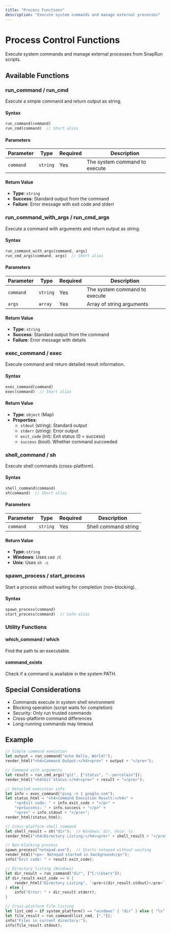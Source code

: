 ```yaml
---
title: "Process Functions"
description: "Execute system commands and manage external processes"
---
```


# Process Control Functions

Execute system commands and manage external processes from SnapRun scripts.

## Available Functions

### run_command / run_cmd

Execute a simple command and return output as string.

#### Syntax

```rust
run_command(command)
run_cmd(command)  // Short alias
```

#### Parameters

| Parameter | Type | Required | Description |
|-----------|------|----------|-------------|
| `command` | `string` | Yes | The system command to execute |

#### Return Value

- **Type**: `string`
- **Success**: Standard output from the command
- **Failure**: Error message with exit code and stderr

### run_command_with_args / run_cmd_args

Execute a command with arguments and return output as string.

#### Syntax

```rust
run_command_with_args(command, args)
run_cmd_args(command, args)  // Short alias
```

#### Parameters

| Parameter | Type | Required | Description |
|-----------|------|----------|-------------|
| `command` | `string` | Yes | The system command to execute |
| `args` | `array` | Yes | Array of string arguments |

#### Return Value

- **Type**: `string`
- **Success**: Standard output from the command
- **Failure**: Error message with details

### exec_command / exec

Execute command and return detailed result information.

#### Syntax

```rust
exec_command(command)
exec(command)  // Short alias
```

#### Return Value

- **Type**: `object` (Map)
- **Properties**:
  - `stdout` (string): Standard output
  - `stderr` (string): Error output  
  - `exit_code` (int): Exit status (0 = success)
  - `success` (bool): Whether command succeeded

### shell_command / sh

Execute shell commands (cross-platform).

#### Syntax

```rust
shell_command(command)
sh(command)  // Short alias
```

#### Parameters

| Parameter | Type | Required | Description |
|-----------|------|----------|-------------|
| `command` | `string` | Yes | Shell command string |

#### Return Value

- **Type**: `string`
- **Windows**: Uses `cmd /C`
- **Unix**: Uses `sh -c`

### spawn_process / start_process

Start a process without waiting for completion (non-blocking).

#### Syntax

```rust
spawn_process(command)
start_process(command)  // Safe alias
```

### Utility Functions

#### which_command / which

Find the path to an executable.

#### command_exists

Check if a command is available in the system PATH.

## Special Considerations

- Commands execute in system shell environment
- Blocking operation (script waits for completion)
- Security: Only run trusted commands
- Cross-platform command differences
- Long-running commands may timeout

## Example

```rust
// Simple command execution
let output = run_command("echo Hello, World!");
render_html("<h4>Command Output:</h4><pre>" + output + "</pre>");

// Command with arguments
let result = run_cmd_args("git", ["status", "--porcelain"]);
render_html("<h4>Git Status:</h4><pre>" + result + "</pre>");

// Detailed execution info
let info = exec_command("ping -n 1 google.com");
let status_html = "<h4>Command Execution Result:</h4>" +
    "<p>Exit code: " + info.exit_code + "</p>" +
    "<p>Success: " + info.success + "</p>" +
    "<pre>" + info.stdout + "</pre>";
render_html(status_html);

// Cross-platform shell command
let shell_result = sh("dir");  // Windows: dir, Unix: ls
render_html("<h4>Directory Listing:</h4><pre>" + shell_result + "</pre>");

// Non-blocking process
spawn_process("notepad.exe");  // Starts notepad without waiting
render_html("<p>✅ Notepad started in background</p>");
info("Exit code: " + result.exit_code);

// Directory listing (Windows)
let dir_result = run_command("dir", ["C:\\Users"]);
if dir_result.exit_code == 0 {
    render_html("Directory Listing", `<pre>${dir_result.stdout}</pre>`);
} else {
    info("Error: " + dir_result.stderr);
}

// Cross-platform file listing
let list_cmd = if system_platform() == "windows" { "dir" } else { "ls" };
let file_result = run_command(list_cmd, ["."]);
info("Files in current directory:");
info(file_result.stdout);
```


